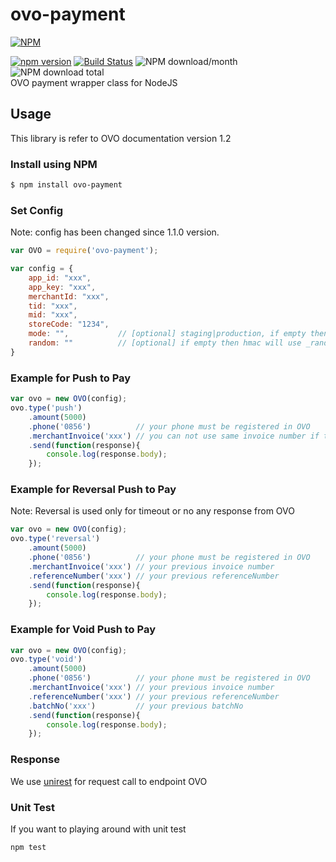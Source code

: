 # ovo-payment
[![NPM](https://nodei.co/npm/ovo-payment.png?downloads=true&downloadRank=true&stars=true)](https://nodei.co/npm/ovo-payment/)  
  
[![npm version](https://img.shields.io/npm/v/ovo-payment.svg?style=flat-square)](https://www.npmjs.org/package/ovo-payment)
[![Build Status](https://travis-ci.org/aalfiann/midtrans-payment.svg?branch=master)](https://travis-ci.org/aalfiann/ovo-payment)
![NPM download/month](https://img.shields.io/npm/dm/ovo-payment.svg)
![NPM download total](https://img.shields.io/npm/dt/ovo-payment.svg)  
OVO payment wrapper class for NodeJS

## Usage
This library is refer to OVO documentation version 1.2

### Install using NPM
```bash
$ npm install ovo-payment
```

### Set Config
Note: config has been changed since 1.1.0 version.
```javascript
var OVO = require('ovo-payment');

var config = {
    app_id: "xxx",
    app_key: "xxx",
    merchantId: "xxx",
    tid: "xxx",
    mid: "xxx",
    storeCode: "1234",
    mode: "",           // [optional] staging|production, if empty then will use api staging url address
    random: ""          // [optional] if empty then hmac will use _randomizer()
}
```

### Example for Push to Pay
```javascript
var ovo = new OVO(config);
ovo.type('push')
    .amount(5000)
    .phone('0856')          // your phone must be registered in OVO
    .merchantInvoice('xxx') // you can not use same invoice number if the previous request was failed or canceled
    .send(function(response){
        console.log(response.body);
    });
```

### Example for Reversal Push to Pay
Note: Reversal is used only for timeout or no any response from OVO
```javascript
var ovo = new OVO(config);
ovo.type('reversal')
    .amount(5000)
    .phone('0856')          // your phone must be registered in OVO
    .merchantInvoice('xxx') // your previous invoice number
    .referenceNumber('xxx') // your previous referenceNumber
    .send(function(response){
        console.log(response.body);
    });
```

### Example for Void Push to Pay
```javascript
var ovo = new OVO(config);
ovo.type('void')
    .amount(5000)
    .phone('0856')          // your phone must be registered in OVO
    .merchantInvoice('xxx') // your previous invoice number
    .referenceNumber('xxx') // your previous referenceNumber
    .batchNo('xxx')         // your previous batchNo
    .send(function(response){
        console.log(response.body);
    });
```

### Response
We use [unirest](https://unirest.io) for request call to endpoint OVO

### Unit Test
If you want to playing around with unit test
```
npm test
```